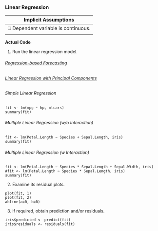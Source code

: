 ### Linear Regression

| Implicit Assumptions |
| :---: |
| :white_medium_square: Dependent variable is continuous. |

**Actual Code**</br>
1. Run the linear regression model.
###### [Regression-based Forecasting](../../[SC]-Predictive-Analytics/[SC]-Linear-&-Logistic-Regression/[M]-Regression-based-Forecasting.md)
###### [Linear Regression with Principal Components](../../[SC]-Predictive-Analytics/[SC]-Linear-&-Logistic-Regression/[M]-Linear-Regression-with-Principal-Components.md)

###### Simple Linear Regression
```
fit <- lm(mpg ~ hp, mtcars)
summary(fit)
```
###### Multiple Linear Regression (w/o Interaction)
```
fit <- lm(Petal.Length ~ Species + Sepal.Length, iris)
summary(fit)
```
###### Multiple Linear Regression (w Interaction)
```
fit <- lm(Petal.Length ~ Species * Sepal.Length + Sepal.Width, iris)
#fit <- lm(Petal.Length ~ Species * Sepal.Length, iris)
summary(fit)
```

2. Examine its residual plots.
```
plot(fit, 1)
plot(fit, 2)
abline(a=0, b=0)
```
3. If required, obtain prediction and/or residuals.
```
iris$predicted <- predict(fit)
iris$residuals <- residuals(fit)
```


